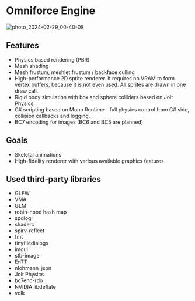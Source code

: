 # Omniforce Engine
![photo_2024-02-29_00-40-08](https://github.com/daniilvinn/omniforce-engine/assets/86977774/f8d4fcad-d846-4c93-b531-887861119f7c)

## Features
* Physics based rendering (PBR)
* Mesh shading
* Mesh frustum, meshlet frustum / backface culling
* High-performance 2D sprite renderer. It requires no VRAM to form vertex buffers, because it is not even used. All sprites are drawn in one draw call.
* Rigid body simulation with box and sphere colliders based on Jolt Physics.
* C# scripting based on Mono Runtime - full physics control from C# side, collision callbacks and logging.
* BC7 encoding for images (BC6 and BC5 are planned)

## Goals
* Skeletal animations
* High-fidelity renderer with various available graphics features

## Used third-party libraries
* GLFW
* VMA
* GLM
* robin-hood hash map
* spdlog
* shaderc
* spirv-reflect
* fmt
* tinyfiledialogs
* imgui
* stb-image
* EnTT
* nlohmann_json
* Jolt Physics
* bc7enc-rdo
* NVIDIA libdeflate
* volk
